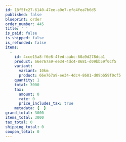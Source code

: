 ```yaml
---
id: 18f5fc27-6140-47ee-a0e7-efc4fea7b6d5
published: false
blueprint: order
order_number: 445
title: ' '
is_paid: false
is_shipped: false
is_refunded: false
items:
  -
    id: 4cce15a8-f6e8-4fed-aabc-60a9d278dca1
    product: 66e767a9-ee34-4dc4-8681-d09bb59f0cf5
    variant:
      variant: 10km
      product: 66e767a9-ee34-4dc4-8681-d09bb59f0cf5
    quantity: 1
    total: 3000
    tax:
      amount: 0
      rate: 0
      price_includes_tax: true
    metadata: {  }
grand_total: 3000
items_total: 3000
tax_total: 0
shipping_total: 0
coupon_total: 0
---
```

